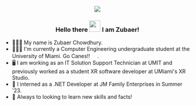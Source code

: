 <p id="top" align="center">
  <img src="https://example.com" />
</p>

<h3 align="center"> Hello there <img src="https://media.giphy.com/media/hvRJCLFzcasrR4ia7z/giphy.gif" width="30px" height="30px"> I am Zubaer! </h3>

- 👨🏽‍💻  My name is Zubaer Chowdhury.
- 👨🏽‍🎓  I'm currently a Computer Engineering undergraduate student at the University of Miami. Go Canes!! <img src="https://news.miami.edu/miamiherbert/_news-assets/images/2018/04/The-U_hands-fornews.gif" width="16px" height="16px">.
- 🖥️  I am working as an IT Solution Support Technician at UMIT and previously worked as a student XR software developer at UMiami's XR Studio.
- 🏢  I interned as a .NET Developer at JM Family Enterprises in Summer '23.
- 🤝 Always to looking to learn new skills and facts!

<!--
**zrchy/zrchy** is a ✨ _special_ ✨ repository because its `README.md` (this file) appears on your GitHub profile.

Here are some ideas to get you started:

- 🔭 I’m currently working on ...
- 🌱 I’m currently learning ...
- 👯 I’m looking to collaborate on ...
- 🤔 I’m looking for help with ...
- 💬 Ask me about ...
- 📫 How to reach me: ...
- 😄 Pronouns: ...
- ⚡ Fun fact: ...
-->
